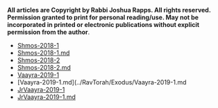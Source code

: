 
**All articles are Copyright by Rabbi Joshua Rapps. All rights reserved. Permission granted to print for personal reading/use. May not be incorporated in printed or electronic publications without explicit permission from the author**.

* [Shmos-2018-1](../RavTorah/Exodus/Shemos-2018-1.pdf)
* [Shmos-2018-1.md](../RavTorah/Exodus/Shemos-2018-1.md)
* [Shmos-2018-2](../RavTorah/Exodus/Shemos-2018-2.pdf)
* [Shmos-2018-2.md](../RavTorah/Exodus/Shemos-2018-2.md)
* [Vaayra-2019-1](../RavTorah/Exodus/Vaayra-2019-1.pdf)
* [Vaayra-2019-1.md](../RavTorah/Exodus/Vaayra-2019-1.md
* [JrVaayra-2019-1](../JrTorah/Exodus/JrVaayra-2019-1.pdf)
* [JrVaayra-2019-1.md](../JrTorah/Exodus/JrVaayra-2019-1.md)

